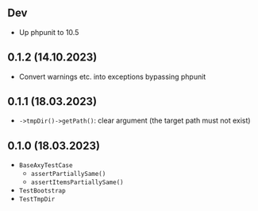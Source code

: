 ## Dev

* Up phpunit to 10.5

## 0.1.2 (14.10.2023)

* Convert warnings etc. into exceptions bypassing phpunit

## 0.1.1 (18.03.2023)

* `->tmpDir()->getPath()`: clear argument (the target path must not exist)

## 0.1.0 (18.03.2023)

* `BaseAxyTestCase`
    * `assertPartiallySame()`
    * `assertItemsPartiallySame()`
* `TestBootstrap`
* `TestTmpDir`
